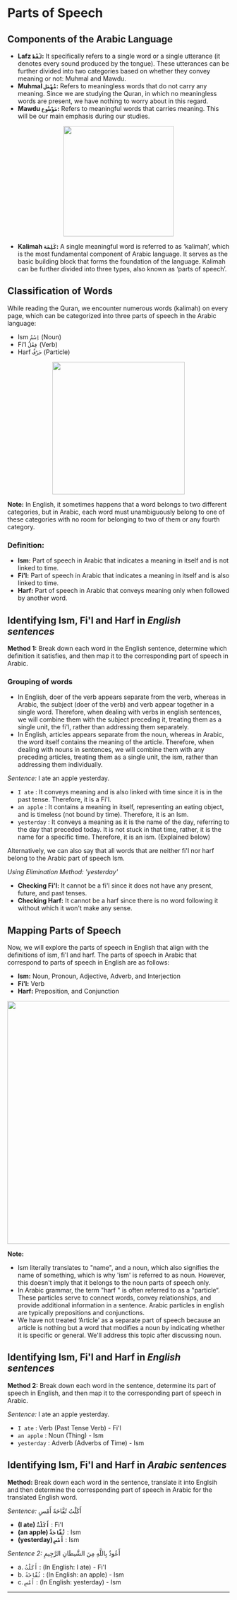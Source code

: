 # Parts of Speech

## Components of the Arabic Language
- **Lafz `لَفْظ`:** It specifically refers to a single word or a single utterance (it denotes every sound produced by the tongue). These utterances can be further divided into two categories based on whether they convey meaning or not: Muhmal and Mawdu.
- **Muhmal `مُهْمَل`:** Refers to meaningless words that do not carry any meaning. Since we are studying the Quran, in which no meaningless words are present, we have nothing to worry about in this regard.
- **Mawdu `مَوْضُوع`:** Refers to meaningful words that carries meaning. This will be our main emphasis during our studies.

<p align="center">
  <img src="https://github.com/mdfnam/QnA/assets/156814846/21c0099f-3c9b-49b6-b648-dcb5fe6b12df" width="250">
</p>

- **Kalimah `كَلِمَة`:** A single meaningful word is referred to as ‘kalimah’, which is the most fundamental component of Arabic language. It serves as the basic building block that forms the foundation of the language. Kalimah can be further divided into three types, also known as ‘parts of speech’.

## Classification of Words
While reading the Quran, we encounter numerous words (kalimah) on every page, which can be categorized into three parts of speech in the Arabic language:
- Ism `اِسْمٌ` (Noun)
- Fi'l `فِعْلٌ` (Verb)
- Harf `حَرْفٌ` (Particle)

<p align="center">
  <img src="https://github.com/mdfnam/QnA/assets/156814846/97beffdc-2903-4f3a-bf93-fbdf363586b3" width="300">
</p>

**Note:** In English, it sometimes happens that a word belongs to two different categories, but in Arabic, each word must unambiguously belong to one of these categories with no room for belonging to two of them or any fourth category.

### Definition:
- **Ism:** Part of speech in Arabic that indicates a meaning in itself and is not linked to time.
- **Fi'l:** Part of speech in Arabic that indicates a meaning in itself and is also linked to time.
- **Harf:** Part of speech in Arabic that conveys meaning only when followed by another word.

## Identifying Ism, Fi'l and Harf in *English sentences*
**Method 1:** Break down each word in the English sentence, determine which definition it satisfies, and then map it to the corresponding part of speech in Arabic.

### Grouping of words
- In English, doer of the verb appears separate from the verb, whereas in Arabic, the subject (doer of the verb) and verb appear together in a single word. Therefore, when dealing with verbs in english sentences, we will combine them with the subject preceding it, treating them as a single unit, the fi'l, rather than addressing them separately.
- In English, articles appears separate from the noun, whereas in Arabic, the word itself contains the meaning of the article. Therefore, when dealing with nouns in sentences, we will combine them with any preceding articles, treating them as a single unit, the ism, rather than addressing them individually.

*Sentence:* I ate an apple yesterday.
- `I ate` : It conveys meaning and is also linked with time since it is in the past tense. Therefore, it is a Fi'l.
- `an apple` : It contains a meaning in itself, representing an eating object, and is timeless (not bound by time). Therefore, it is an Ism. 
- `yesterday` : It conveys a meaning as it is the name of the day, referring to the day that preceded today. It is not stuck in that time, rather, it is the name for a specific time. Therefore, it is an ism. (Explained below)

Alternatively, we can also say that all words that are neither fi'l nor harf belong to the Arabic part of speech Ism.

*Using Elimination Method: 'yesterday'* 
- **Checking Fi'l:** It cannot be a fi'l since it does not have any present, future, and past tenses.
- **Checking Harf:** It cannot be a harf since there is no word following it without which it won't make any sense.

## Mapping Parts of Speech
Now, we will explore the parts of speech in English that align with the definitions of ism, fi'l and harf. The parts of speech in Arabic that correspond to parts of speech in English are as follows:
- **Ism:** Noun, Pronoun, Adjective, Adverb, and Interjection
- **Fi'l:** Verb
- **Harf:** Preposition, and Conjunction

<p align="center">
  <img src="https://github.com/mdfnam/QnA/assets/156814846/0b2ecec5-690a-4ae7-9394-8e87a0c14de2" width="550">
</p>

**Note:**
- Ism literally translates to "name", and a noun, which also signifies the name of something, which is why 'ism' is referred to as noun. However, this doesn't imply that it belongs to the noun parts of speech only.
- In Arabic grammar, the term "harf " is often referred to as a "particle“. These particles serve to connect words, convey relationships, and provide additional information in a sentence. Arabic particles in english are typically prepositions and conjunctions.
- We have not treated ‘Article’ as a separate part of speech because an article is nothing but a word that modifies a noun by indicating whether it is specific or general. We'll address this topic after discussing noun.

## Identifying Ism, Fi'l and Harf in *English sentences*
**Method 2:** Break down each word in the sentence, determine its part of speech in English, and then map it to the corresponding part of speech in Arabic.

*Sentence:* I ate an apple yesterday.
- `I ate` : Verb (Past Tense Verb) - Fi'l
- `an apple` : Noun (Thing) - Ism
- `yesterday` :  Adverb (Adverbs of Time) - Ism

## Identifying Ism, Fi'l and Harf in *Arabic sentences*
**Method:** Break down each word in the sentence, translate it into Englsih and then determine the corresponding part of speech in Arabic for the translated English word.

*Sentence:* أَكَلْتُ تُفَّاحَةً أَمْسِ
- **(I ate) `أَكَلْتُ`** : Fi'l
- **(an apple) `تُفَّاحَةً`** : Ism
- **(yesterday) `أَمْسِ`** : Ism

*Sentence 2:* أَعُوذُ بِاللَّهِ مِنَ الشَّيطَانِ الرَّجِيمِ
- a. `أَكَلْتُ` : (In English: I ate) - Fi'l
- b. `تُفَّاحَةً` : (In English: an apple) - Ism
- c. `أَمْسِ` : (In English: yesterday) - Ism

---
